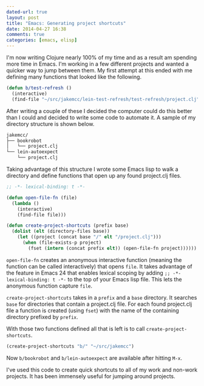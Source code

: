 ```yaml
---
dated-url: true
layout: post
title: "Emacs: Generating project shortcuts"
date: 2014-04-27 16:38
comments: true
categories: [emacs, elisp]
---
```


I'm now writing Clojure nearly 100% of my time and as a result am spending more time in Emacs.
I'm working in a few different projects and wanted a quicker way to jump between them.
My first attempt at this ended with me defining many functions that looked like the following.

``` lisp
(defun b/test-refresh ()
  (interactive)
  (find-file "~/src/jakemcc/lein-test-refresh/test-refresh/project.clj"))
```

After writing a couple of these I decided the computer could do this better than I could and decided to write some code to automate it.
A sample of my directory structure is shown below.

``` bash
jakemcc/
├── bookrobot
│   └── project.clj
└── lein-autoexpect
    └── project.clj
```

Taking advantage of this structure I wrote some Emacs lisp to walk a directory and define functions that open up any found project.clj files.

``` lisp
;; -*- lexical-binding: t -*-

(defun open-file-fn (file) 
  (lambda ()
    (interactive)
    (find-file file)))

(defun create-project-shortcuts (prefix base)
  (dolist (elt (directory-files base))
    (let ((project (concat base "/" elt "/project.clj")))
      (when (file-exists-p project)
        (fset (intern (concat prefix elt)) (open-file-fn project))))))
```

`open-file-fn` creates an anonymous interactive function (meaning the function can be called interactively) that opens `file`.
It takes advantage of the feature in Emacs 24 that enables lexical scoping by adding `;; -*- lexical-binding: t -*-` to the top of your Emacs lisp file.
This lets the anonymous function capture `file`.

`create-project-shortcuts` takes in a `prefix` and a `base` directory.
It searches `base` for directories that contain a project.clj file.
For each found project.clj file a function is created (using `fset`) with the name of the containing directory prefixed by `prefix`.

With those two functions defined all that is left is to call `create-project-shortcuts`.

``` lisp
(create-project-shortcuts "b/" "~/src/jakemcc")
```

Now `b/bookrobot` and `b/lein-autoexpect` are available after hitting `M-x`.

I've used this code to create quick shortcuts to all of my work and non-work projects.
It has been immensely useful for jumping around projects.